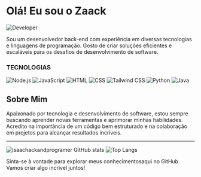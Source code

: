 # Olá! Eu sou o Zaack

![Developer](https://img.shields.io/badge/Desenvolvedor-Back--end-blue)

Sou um desenvolvedor back-end com experiência em diversas tecnologias e linguagens de programação. Gosto de criar soluções eficientes e escaláveis para os desafios de desenvolvimento de software.

### TECNOLOGIAS

![Node.js](https://img.shields.io/badge/-Node.js-339933?logo=node.js&logoColor=white)
![JavaScript](https://img.shields.io/badge/-JavaScript-F7DF1E?logo=javascript&logoColor=black)
![HTML](https://img.shields.io/badge/-HTML5-E34F26?logo=html5&logoColor=white)
![CSS](https://img.shields.io/badge/-CSS3-1572B6?logo=css3&logoColor=white)
![Tailwind CSS](https://img.shields.io/badge/-Tailwind%20CSS-06B6D4?logo=tailwind-css&logoColor=white)
![Python](https://img.shields.io/badge/-Python-3776AB?logo=python&logoColor=white)
![Java](https://img.shields.io/badge/-Java-007396?logo=java&logoColor=white)

## Sobre Mim

Apaixonado por tecnologia e desenvolvimento de software, estou sempre buscando aprender novas ferramentas e aprimorar minhas habilidades. Acredito na importância de um código bem estruturado e na colaboração em projetos para alcançar resultados incríveis.

---
![isaachackandprogramer GitHub stats](https://github-readme-stats.vercel.app/api?username=isaachackandprogramer&show_icons=true&theme=dark&hide=stars,issues)
![Top Langs](https://github-readme-stats.vercel.app/api/top-langs/?username=isaachackandprogramer&layout=compact&theme=dark&hide=html,shell,scheme,lua,css,scss,sass,python,mdx,md)

Sinta-se à vontade para explorar meus conhecimentosaqui no GitHub. Vamos criar algo incrível juntos!
